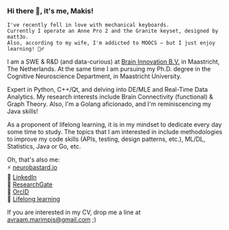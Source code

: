 ### Hi there 👋, it's me, Makis!

```
I've recently fell in love with mechanical keyboards.
Currently I operate an Anne Pro 2 and the Granite keyset, designed by matt3o.
Also, according to my wife, I'm addicted to MOOCS — but I just enjoy learning! 🤷‍♂️
```

I am a SWE & R&D (and data-curious) at [Brain Innovation B.V.](https://www.brainvoyager.com) in Maastricht, The Netherlands. At the same time I am pursuing my Ph.D. degree in the Cognitive Neuroscience Department, in Maastricht University.

Expert in Python, C++/Qt, and delving into DE/MLE and Real-Time Data Analytics. My research interests include Brain Connectivity (functional) & Graph Theory. Also, I'm a Golang aficionado, and I'm reminiscencing my Java skills!

As a proponent of lifelong learning, it is in my mindset to dedicate every day some time to study. The topics that I am interested in include methodologies to improve my code skills (APIs, testing, design patterns, etc.), ML/DL, Statistics, Java or Go, etc.

Oh, that's also me:<br/>
⚡ [neurobastard.io](https://neurobastard.io)<br/>
💬 [LinkedIn](https://www.linkedin.com/in/makism/)<br/>
🌱 [ResearchGate](https://researchgate.net/profile/Avraam_Marimpis)<br/>
🔭 [OrcID](orcid.org/0000-0003-1551-9940)<br/>
📓 [Lifelong learning](https://github.com/makism/lifelong-learning)

If you are interested in my CV, drop me a line at avraam.marimpis@gmail.com ;)
